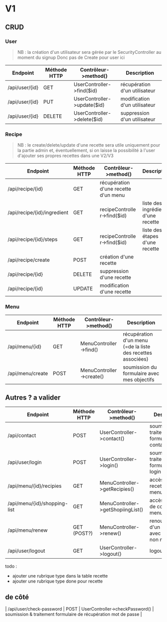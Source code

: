 # V1

## CRUD 

### User

> NB : la création d'un utilisateur sera gérée par le SecurityController au moment du signup
> Donc pas de Create pour user ici

| Endpoint  | Méthode HTTP | Contrôleur->method() | Description |
| --        | --           | --                   | --    |
| /api/user/{id}| GET | UserController->find($id) | récupération d'un utilisateur |
| /api/user/{id}| PUT | UserController->update($id) | modification d'un utilisateur |
| /api/user/{id}| DELETE | UserController->delete($id) | suppression d'un utilisateur |

### Recipe

> NB : le create/delete/update d'une recette sera utile uniquement pour la partie admin
> et, éventuellement, si on laisse la possibilité à l'user d'ajouter ses propres recettes dans une V2/V3

| Endpoint  | Méthode HTTP | Contrôleur->method() | Description |
| --        | --           | --                   | --    |
| /api/recipe/{id} | GET | récupération d'une recette d'un menu |
| /api/recipe/{id}/ingredient | GET | recipeController->find($id) | liste des ingrédients d'une recette |
| /api/recipe/{id}/steps | GET |  recipeController->find($id) | liste des étapes d'une recette  |
| /api/recipe/create | POST | création d'une recette |
| /api/recipe/{id} | DELETE | suppression d'une recette |
| /api/recipe/{id} | UPDATE | modification d'une recette |

### Menu

| Endpoint  | Méthode HTTP | Contrôleur->method() | Description |
| --        | --           | --                   | --    |
| /api/menu/{id} | GET | MenuController->find() | récupération d'un menu (=de la liste des recettes associées) |
| /api/menu/create | POST | MenuController->create() | soumission du formulaire avec mes objectifs |

## Autres ? a valider

| Endpoint  | Méthode HTTP | Contrôleur->method() | Description |
| --        | --           | --                   | --    |
| /api/contact | POST | UserController->contact() | soumission & traitement formulaire de contact |
| /api/user/login | POST | UserController->login() | soumission & traitement formulaire de login |
| /api/menu/{id}/recipies | GET | MenuController->getRecipies() | accès aux recettes d'un menu |
| /api/menu/{id}/shopping-list | GET | MenuController->getShopiingList() | accès à la liste de course d'un menu |
| /api/menu/renew | GET (POST?) | MenuController->renew() | renouvellement d'un menu avec critères non modifiés |
| /api/user/logout | GET | UserController->logout() | logout |


todo : 
- ajouter une rubrique type dans la table recette
- ajouter une rubrique type done pour recette



## de côté

| /api/user/check-password | POST | UserController->checkPassword() | soumission & traitement formulaire de récupération mot de passe |
